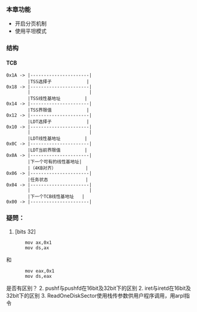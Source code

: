 ### 本章功能
- 开启分页机制
- 使用平坦模式

### 结构

#### TCB
```
0x1A -> |----------------------|
        |TSS选择子             |
0x18 -> |----------------------|
        |                      |
        |TSS线性基地址         |
0x14 -> |----------------------|
        |TSS界限值             |
0x12 -> |----------------------|
        |LDT选择子             |
0x10 -> |----------------------|
        |                      |
        |LDT线性基地址         |
0x0C -> |----------------------|
        |LDT当前界限值         |
0x0A -> |----------------------|
        |下一个可有的线性基地址|
        |（4KB对齐）           |
0x06 -> |----------------------|
        |任务状态              |
0x04 -> |----------------------|
        |                      |
        |下一个TCB线性基地址   |
0x00 -> |----------------------|
```

### 疑問：
1.   [bits 32]
```
       mov ax,0x1
       mov ds,ax
```
   和
```
       mov eax,0x1
       mov ds,eax
```
   是否有区别？
2. pushf与pushfd在16bit及32bit下的区别
2. iret与iretd在16bit及32bit下的区别
3. ReadOneDiskSector使用栈传参数供用户程序调用，用arpl指令
